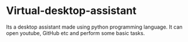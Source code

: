 # Virtual-desktop-assistant
Its a desktop assistant made using python programming language. It can open youtube, GitHub etc and perform some basic tasks.
